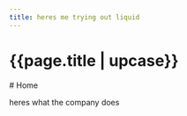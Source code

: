 ```yaml
---
title: heres me trying out liquid
---
```

<h1>{{page.title | upcase}}</h1>
# Home

heres what the company does
